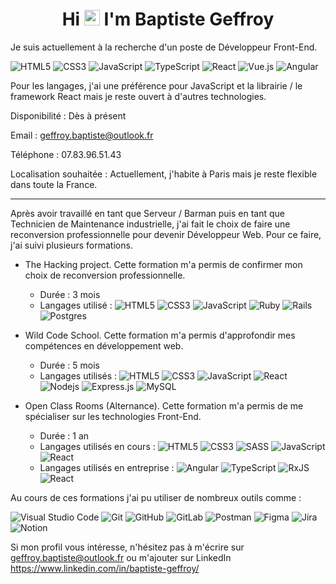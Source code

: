 <h1 align="center">Hi <img src="https://media.giphy.com/media/hvRJCLFzcasrR4ia7z/giphy.gif" width="25px"> I'm Baptiste Geffroy</h1>

Je suis actuellement à la recherche d'un poste de Développeur Front-End.

![HTML5](https://img.shields.io/badge/-HTML5-E34F26?style=for-the-badge&logo=html5&logoColor=white)
![CSS3](https://img.shields.io/badge/-CSS3-1572B6?style=for-the-badge&logo=css3)
![JavaScript](https://img.shields.io/badge/-JavaScript-323330?style=for-the-badge&logo=javascript)
![TypeScript](https://img.shields.io/badge/typescript-%23007ACC.svg?style=for-the-badge&logo=typescript&logoColor=white)
![React](https://img.shields.io/badge/react-%2320232a.svg?style=for-the-badge&logo=react&logoColor=%2361DAFB)
![Vue.js](https://img.shields.io/badge/vuejs-%2335495e.svg?style=for-the-badge&logo=vuedotjs&logoColor=%234FC08D)
![Angular](https://img.shields.io/badge/angular-%23DD0031.svg?style=for-the-badge&logo=angular&logoColor=white)

Pour les langages, j'ai une préférence pour JavaScript et la librairie / le framework React mais je reste ouvert à d'autres technologies.

Disponibilité : Dès à présent

Email : geffroy.baptiste@outlook.fr

Téléphone : 07.83.96.51.43

Localisation souhaitée : Actuellement, j'habite à Paris mais je reste flexible dans toute la France.

---

Après avoir travaillé en tant que Serveur / Barman puis en tant que Technicien de Maintenance industrielle, j'ai fait le choix de faire une reconversion professionnelle pour devenir Développeur Web. Pour ce faire, j'ai suivi plusieurs formations.

- The Hacking project. Cette formation m'a permis de confirmer mon choix de reconversion professionnelle.
  - Durée : 3 mois
  - Langages utilisé : 
![HTML5](https://img.shields.io/badge/-HTML5-E34F26?style=Flat&logo=html5&logoColor=white)
![CSS3](https://img.shields.io/badge/-CSS3-1572B6?style=Flat&logo=css3)
![JavaScript](https://img.shields.io/badge/-JavaScript-323330?style=Flat&logo=javascript)
![Ruby](https://img.shields.io/badge/ruby-%23CC342D.svg?style=Flat&logo=ruby&logoColor=white)
![Rails](https://img.shields.io/badge/rails-%23CC0000.svg?style=Flat&logo=ruby-on-rails&logoColor=white)
![Postgres](https://img.shields.io/badge/postgres-%23316192.svg?style=Flat&logo=postgresql&logoColor=white)

- Wild Code School. Cette formation m'a permis d'approfondir mes compétences en développement web.
  - Durée : 5 mois
  - Langages utilisés :
![HTML5](https://img.shields.io/badge/-HTML5-E34F26?style=Flat&logo=html5&logoColor=white)
![CSS3](https://img.shields.io/badge/-CSS3-1572B6?style=Flat&logo=css3)
![JavaScript](https://img.shields.io/badge/-JavaScript-323330?style=Flat&logo=javascript)
![React](https://img.shields.io/badge/react-%2320232a.svg?style=Flat&logo=react&logoColor=%2361DAFB)
![Nodejs](https://img.shields.io/badge/-Nodejs-303030?style=Flat&logo=Node.js)
![Express.js](https://img.shields.io/badge/express.js-%23404d59.svg?style=Flat&logo=express&logoColor=%2361DAFB)
![MySQL](https://img.shields.io/badge/-MySQL-336791?style=Flat&logo=mysql)

- Open Class Rooms (Alternance).
Cette formation m'a permis de me spécialiser sur les technologies Front-End.
  - Durée : 1 an
  - Langages utilisés en cours :
![HTML5](https://img.shields.io/badge/-HTML5-E34F26?style=Flat&logo=html5&logoColor=white)
![CSS3](https://img.shields.io/badge/-CSS3-1572B6?style=Flat&logo=css3)
![SASS](https://img.shields.io/badge/SASS-hotpink.svg?style=Flat&logo=SASS&logoColor=white)
![JavaScript](https://img.shields.io/badge/-JavaScript-323330?style=Flat&logo=javascript)
![React](https://img.shields.io/badge/react-%2320232a.svg?style=Flat&logo=react&logoColor=%2361DAFB)
  - Langages utilisés en entreprise :
![Angular](https://img.shields.io/badge/angular-%23DD0031.svg?style=Flat&logo=angular&logoColor=white)
![TypeScript](https://img.shields.io/badge/typescript-%23007ACC.svg?style=Flat&logo=typescript&logoColor=white)
![RxJS](https://img.shields.io/badge/rxjs-%23B7178C.svg?style=Flat&logo=reactivex&logoColor=white)
![React](https://img.shields.io/badge/react-%2320232a.svg?style=Flat&logo=react&logoColor=%2361DAFB)

Au cours de ces formations j'ai pu utiliser de nombreux outils comme :

![Visual Studio Code](https://img.shields.io/badge/Visual%20Studio%20Code-0078d7.svg?style=Flat&logo=visual-studio-code&logoColor=white)
![Git](https://img.shields.io/badge/-Git-3E2C00?style=Flat&logo=git)
![GitHub](https://img.shields.io/badge/-GitHub-181717?style=Flat&logo=github)
![GitLab](https://img.shields.io/badge/-GitLab-FCA121?style=Flat&logo=gitlab)
![Postman](https://img.shields.io/badge/Postman-FF6C37?style=Flat&logo=postman&logoColor=white)
![Figma](https://img.shields.io/badge/figma-%23F24E1E.svg?style=Flat&logo=figma&logoColor=white)
![Jira](https://img.shields.io/badge/jira-%230A0FFF.svg?style=Flat&logo=jira&logoColor=white)
![Notion](https://img.shields.io/badge/Notion-%23000000.svg?style=Flat&logo=notion&logoColor=white)

Si mon profil vous intéresse, n'hésitez pas à m'écrire sur geffroy.baptiste@outlook.fr ou m'ajouter sur LinkedIn https://www.linkedin.com/in/baptiste-geffroy/
